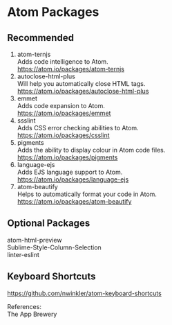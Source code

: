 # Atom Packages

## Recommended
1. atom-ternjs  
Adds code intelligence to Atom.  
https://atom.io/packages/atom-ternjs  
2. autoclose-html-plus  
Will help you automatically close HTML tags.  
https://atom.io/packages/autoclose-html-plus  
3. emmet  
Adds code expansion to Atom.  
https://atom.io/packages/emmet  
4. ssslint  
Adds CSS error checking abilities to Atom.  
https://atom.io/packages/csslint  
5. pigments  
Adds the ability to display colour in Atom code files.  
https://atom.io/packages/pigments  
6. language-ejs  
Adds EJS language support to Atom.  
https://atom.io/packages/language-ejs  
7. atom-beautify  
Helps to automatically format your code in Atom.  
https://atom.io/packages/atom-beautify  

## Optional Packages  
atom-html-preview  
Sublime-Style-Column-Selection  
linter-eslint  

## Keyboard Shortcuts
https://github.com/nwinkler/atom-keyboard-shortcuts  

References:  
The App Brewery  
